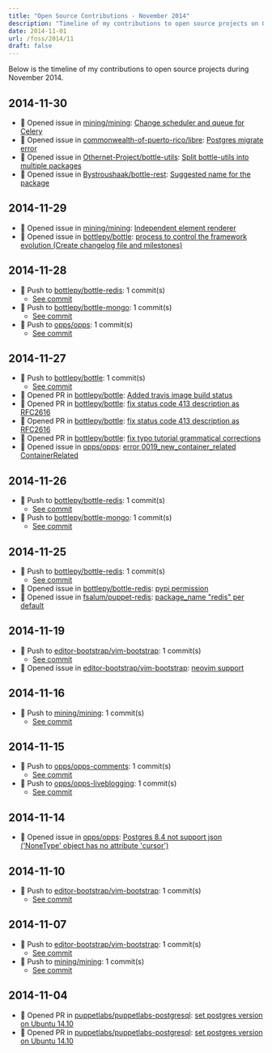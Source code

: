 ```yaml
---
title: "Open Source Contributions - November 2014"
description: "Timeline of my contributions to open source projects on GitHub during November 2014."
date: 2014-11-01
url: /foss/2014/11
draft: false
---
```


Below is the timeline of my contributions to open source projects during November 2014.

## 2014-11-30

- 🐛 Opened issue in [mining/mining](https://github.com/mining/mining): [Change scheduler and queue for Celery](https://github.com/mining/mining/issues/212)
- 🐛 Opened issue in [commonwealth-of-puerto-rico/libre](https://github.com/commonwealth-of-puerto-rico/libre): [Postgres migrate error](https://github.com/commonwealth-of-puerto-rico/libre/issues/14)
- 🐛 Opened issue in [Othernet-Project/bottle-utils](https://github.com/Othernet-Project/bottle-utils): [Split bottle-utils into multiple packages](https://github.com/Othernet-Project/bottle-utils/issues/5)
- 🐛 Opened issue in [Bystroushaak/bottle-rest](https://github.com/Bystroushaak/bottle-rest): [Suggested name for the package](https://github.com/Bystroushaak/bottle-rest/issues/3)

## 2014-11-29

- 🐛 Opened issue in [mining/mining](https://github.com/mining/mining): [Independent element renderer](https://github.com/mining/mining/issues/211)
- 🐛 Opened issue in [bottlepy/bottle](https://github.com/bottlepy/bottle): [process to control the framework evolution (Create changelog file and milestones)](https://github.com/bottlepy/bottle/issues/684)

## 2014-11-28

- 🔨 Push to [bottlepy/bottle-redis](https://github.com/bottlepy/bottle-redis): 1 commit(s)
  - [See commit](https://github.com/bottlepy/bottle-redis/commits/main/?author=avelino&since=2014-11-28&until=2014-11-28)
- 🔨 Push to [bottlepy/bottle-mongo](https://github.com/bottlepy/bottle-mongo): 1 commit(s)
  - [See commit](https://github.com/bottlepy/bottle-mongo/commits/main/?author=avelino&since=2014-11-28&until=2014-11-28)
- 🔨 Push to [opps/opps](https://github.com/opps/opps): 1 commit(s)
  - [See commit](https://github.com/opps/opps/commits/main/?author=avelino&since=2014-11-28&until=2014-11-28)

## 2014-11-27

- 🔨 Push to [bottlepy/bottle](https://github.com/bottlepy/bottle): 1 commit(s)
  - [See commit](https://github.com/bottlepy/bottle/commits/main/?author=avelino&since=2014-11-27&until=2014-11-27)
- 🔀 Opened PR in [bottlepy/bottle](https://github.com/bottlepy/bottle): [Added travis image build status](https://github.com/bottlepy/bottle/pull/682)
- 🔀 Opened PR in [bottlepy/bottle](https://github.com/bottlepy/bottle): [fix status code 413 description as RFC2616](https://github.com/bottlepy/bottle/pull/681)
- 🔀 Opened PR in [bottlepy/bottle](https://github.com/bottlepy/bottle): [fix status code 413 description as RFC2616](https://github.com/bottlepy/bottle/pull/680)
- 🔀 Opened PR in [bottlepy/bottle](https://github.com/bottlepy/bottle): [fix typo tutorial grammatical corrections](https://github.com/bottlepy/bottle/pull/679)
- 🐛 Opened issue in [opps/opps](https://github.com/opps/opps): [error 0019_new_container_related ContainerRelated](https://github.com/opps/opps/issues/403)

## 2014-11-26

- 🔨 Push to [bottlepy/bottle-redis](https://github.com/bottlepy/bottle-redis): 1 commit(s)
  - [See commit](https://github.com/bottlepy/bottle-redis/commits/main/?author=avelino&since=2014-11-26&until=2014-11-26)
- 🔨 Push to [bottlepy/bottle-mongo](https://github.com/bottlepy/bottle-mongo): 1 commit(s)
  - [See commit](https://github.com/bottlepy/bottle-mongo/commits/main/?author=avelino&since=2014-11-26&until=2014-11-26)

## 2014-11-25

- 🔨 Push to [bottlepy/bottle-redis](https://github.com/bottlepy/bottle-redis): 1 commit(s)
  - [See commit](https://github.com/bottlepy/bottle-redis/commits/main/?author=avelino&since=2014-11-25&until=2014-11-25)
- 🐛 Opened issue in [bottlepy/bottle-redis](https://github.com/bottlepy/bottle-redis): [pypi permission](https://github.com/bottlepy/bottle-redis/issues/4)
- 🐛 Opened issue in [fsalum/puppet-redis](https://github.com/fsalum/puppet-redis): [package_name "redis" per default](https://github.com/fsalum/puppet-redis/issues/43)

## 2014-11-19

- 🔨 Push to [editor-bootstrap/vim-bootstrap](https://github.com/editor-bootstrap/vim-bootstrap): 1 commit(s)
  - [See commit](https://github.com/editor-bootstrap/vim-bootstrap/commits/main/?author=avelino&since=2014-11-19&until=2014-11-19)
- 🐛 Opened issue in [editor-bootstrap/vim-bootstrap](https://github.com/editor-bootstrap/vim-bootstrap): [neovim support](https://github.com/editor-bootstrap/vim-bootstrap/issues/64)

## 2014-11-16

- 🔨 Push to [mining/mining](https://github.com/mining/mining): 1 commit(s)
  - [See commit](https://github.com/mining/mining/commits/main/?author=avelino&since=2014-11-16&until=2014-11-16)

## 2014-11-15

- 🔨 Push to [opps/opps-comments](https://github.com/opps/opps-comments): 1 commit(s)
  - [See commit](https://github.com/opps/opps-comments/commits/main/?author=avelino&since=2014-11-15&until=2014-11-15)
- 🔨 Push to [opps/opps-liveblogging](https://github.com/opps/opps-liveblogging): 1 commit(s)
  - [See commit](https://github.com/opps/opps-liveblogging/commits/main/?author=avelino&since=2014-11-15&until=2014-11-15)

## 2014-11-14

- 🐛 Opened issue in [opps/opps](https://github.com/opps/opps): [Postgres 8.4 not support json ('NoneType' object has no attribute 'cursor')](https://github.com/opps/opps/issues/397)

## 2014-11-10

- 🔨 Push to [editor-bootstrap/vim-bootstrap](https://github.com/editor-bootstrap/vim-bootstrap): 1 commit(s)
  - [See commit](https://github.com/editor-bootstrap/vim-bootstrap/commits/main/?author=avelino&since=2014-11-10&until=2014-11-10)

## 2014-11-07

- 🔨 Push to [editor-bootstrap/vim-bootstrap](https://github.com/editor-bootstrap/vim-bootstrap): 1 commit(s)
  - [See commit](https://github.com/editor-bootstrap/vim-bootstrap/commits/main/?author=avelino&since=2014-11-07&until=2014-11-07)
- 🔨 Push to [mining/mining](https://github.com/mining/mining): 1 commit(s)
  - [See commit](https://github.com/mining/mining/commits/main/?author=avelino&since=2014-11-07&until=2014-11-07)

## 2014-11-04

- 🔀 Opened PR in [puppetlabs/puppetlabs-postgresql](https://github.com/puppetlabs/puppetlabs-postgresql): [set postgres version on Ubuntu 14.10](https://github.com/puppetlabs/puppetlabs-postgresql/pull/524)
- 🔀 Opened PR in [puppetlabs/puppetlabs-postgresql](https://github.com/puppetlabs/puppetlabs-postgresql): [set postgres version on Ubuntu 14.10](https://github.com/puppetlabs/puppetlabs-postgresql/pull/523)

